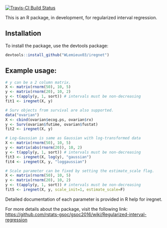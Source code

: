 [![Travis-CI Build Status](https://travis-ci.org/anujkhare/iregnet.svg?branch=master)](https://travis-ci.org/anujkhare/iregnet)

This is an R package, in development, for regularized interval regression.

## Installation
To install the package, use the devtools package:
```R
devtools::install_github("WLemieux03/iregnet")
```

## Example usage:
```R
# y can be a 2 column matrix.
X <- matrix(rnorm(50), 10, 5)
y <- matrix(rnorm(20), 10, 2)
y <- t(apply(y, 1, sort)) # intervals must be non-decreasing
fit1 <- iregnet(X, y)

# Surv objects from survival are also supported.
data("ovarian")
X <- cbind(ovarian$ecog.ps, ovarian$rx)
y <- Surv(ovarian$futime, ovarian$fustat)
fit2 <- iregnet(X, y)

# Log-Gaussian is same as Gaussian with log-transformed data
X <- matrix(rnorm(50), 10, 5)
y <- matrix(abs(rnorm(20)), 10, 2)
y <- t(apply(y, 1, sort)) # intervals must be non-decreasing
fit3 <- iregnet(X, log(y), "gaussian")
fit4 <- iregnet(X, y, "loggaussian")

# Scale parameter can be fixed by setting the estimate_scale flag.
X <- matrix(rnorm(50), 10, 5)
y <- matrix(rnorm(20), 10, 2)
y <- t(apply(y, 1, sort)) # intervals must be non-decreasing
fit5 <- iregnet(X, y, scale_init=1, estimate_scale=F)
```

Detailed documentation of each parameter is provided in R help for iregnet.

For more details about the package, visit the following link:
https://github.com/rstats-gsoc/gsoc2016/wiki/Regularized-interval-regression
